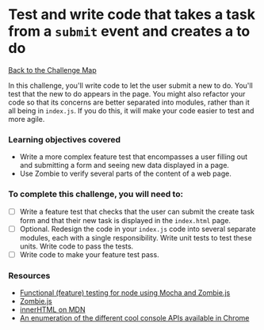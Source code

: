 # Test and write code that takes a task from a `submit` event and creates a to do

[Back to the Challenge Map](00_challenge_track.md)

In this challenge, you'll write code to let the user submit a new to do.  You'll test that the new to do appears in the page.  You might also refactor your code so that its concerns are better separated into modules, rather than it all being in `index.js`.  If you do this, it will make your code easier to test and more agile.

### Learning objectives covered

- Write a more complex feature test that encompasses a user filling out and submitting a form and seeing new data displayed in a page.
- Use Zombie to verify several parts of the content of a web page.

### To complete this challenge, you will need to:

- [ ] Write a feature test that checks that the user can submit the create task form and that their new task is displayed in the `index.html` page.
- [ ] Optional.  Redesign the code in your `index.js` code into several separate modules, each with a single responsibility.  Write unit tests to test these units.  Write code to pass the tests.
- [ ] Write code to make your feature test pass.

### Resources

- [Functional (feature) testing for node using Mocha and Zombie.js](http://www.redotheweb.com/2013/01/15/functional-testing-for-nodejs-using-mocha-and-zombie-js.html)
- [Zombie.js](http://zombie.js.org/)
- [innerHTML on MDN](https://developer.mozilla.org/en-US/docs/Web/API/Element/innerHTML)
- [An enumeration of the different cool console APIs available in Chrome](https://developers.google.com/web/tools/chrome-devtools/debug/console/console-reference?hl=en)
